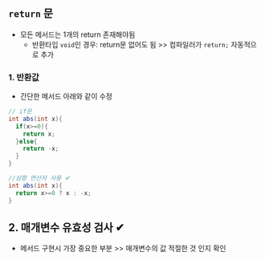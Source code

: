 ## `return` 문 
- 모든 메서드는 1개의 return 존재해야됨
  - 반환타입 `void`인 경우: return문 없어도 됨 >> 컴파일러가 `return;` 자동적으로 추가
### 1. 반환값
- 간단한 메서드 아래와 같이 수정
```java
// if문
int abs(int x){
  if(x>=0){
    return x;
  }else{
    return -x;
  }
}

//삼항 연산자 사용 ✔
int abs(int x){
  return x>=0 ? x : -x;
}
```

## 2. 매개변수 유효성 검사 ✔
- 메서드 구현시 가장 중요한 부분 >> 매개변수의 값 적절한 것 인지 확인
